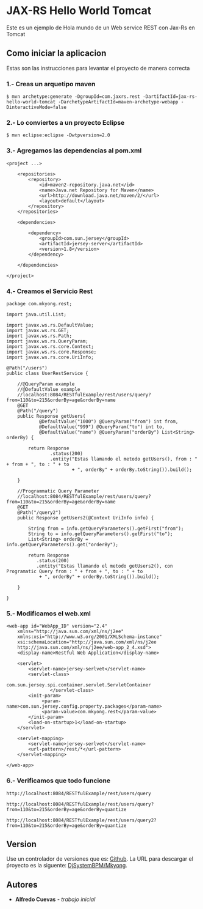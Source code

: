 # JAX-RS Hello World Tomcat

Este es un ejemplo de Hola mundo de un Web service REST con Jax-Rs en Tomcat

## Como iniciar la aplicacion

Estas son las instrucciones para levantar el proyecto de manera correcta


### 1.- Creas un arquetipo maven

```
$ mvn archetype:generate -DgroupId=com.jaxrs.rest -DartifactId=jax-rs-hello-world-tomcat -DarchetypeArtifactId=maven-archetype-webapp -DinteractiveMode=false
```

### 2.- Lo conviertes a un proyecto Eclipse

```
$ mvn eclipse:eclipse -Dwtpversion=2.0	
```

### 3.- Agregamos las dependencias al pom.xml

```
<project ...>

	<repositories>
		<repository>
			<id>maven2-repository.java.net</id>
			<name>Java.net Repository for Maven</name>
			<url>http://download.java.net/maven/2/</url>
			<layout>default</layout>
		</repository>
	</repositories>

	<dependencies>

		<dependency>
			<groupId>com.sun.jersey</groupId>
			<artifactId>jersey-server</artifactId>
			<version>1.8</version>
		</dependency>

	</dependencies>

</project>

```

### 4.- Creamos el Servicio Rest

```
package com.mkyong.rest;

import java.util.List;

import javax.ws.rs.DefaultValue;
import javax.ws.rs.GET;
import javax.ws.rs.Path;
import javax.ws.rs.QueryParam;
import javax.ws.rs.core.Context;
import javax.ws.rs.core.Response;
import javax.ws.rs.core.UriInfo;

@Path("/users")
public class UserRestService {

	//@QueryParam example
	//@DefaultValue example
	//localhost:8084/RESTfulExample/rest/users/query?from=110&to=215&orderBy=age&orderBy=name
	@GET
	@Path("/query")
	public Response getUsers(
			@DefaultValue("1000") @QueryParam("from") int from,
			@DefaultValue("999") @QueryParam("to") int to,
			@DefaultValue("name") @QueryParam("orderBy") List<String> orderBy) {

		return Response
				.status(200)
				.entity("Estas llamando el metodo getUsers(), from : " + from + ", to : " + to
						+ ", orderBy" + orderBy.toString()).build();

	}
	
	//Programmatic Query Parameter
	//localhost:8084/RESTfulExample/rest/users/query?from=110&to=215&orderBy=age&orderBy=name
	@GET
	@Path("/query2")
	public Response getUsers2(@Context UriInfo info) {

		String from = info.getQueryParameters().getFirst("from");
		String to = info.getQueryParameters().getFirst("to");
		List<String> orderBy = info.getQueryParameters().get("orderBy");

		return Response
		   .status(200)
		   .entity("Estas llamando el metodo getUsers2(), con Programatic Query from : " + from + ", to : " + to
			+ ", orderBy" + orderBy.toString()).build();

	}

}

```

### 5.- Modificamos el web.xml

```
<web-app id="WebApp_ID" version="2.4"
	xmlns="http://java.sun.com/xml/ns/j2ee"
	xmlns:xsi="http://www.w3.org/2001/XMLSchema-instance"
	xsi:schemaLocation="http://java.sun.com/xml/ns/j2ee
	http://java.sun.com/xml/ns/j2ee/web-app_2_4.xsd">
	<display-name>Restful Web Application</display-name>

	<servlet>
		<servlet-name>jersey-serlvet</servlet-name>
		<servlet-class>
                     com.sun.jersey.spi.container.servlet.ServletContainer
                </servlet-class>
		<init-param>
		     <param-name>com.sun.jersey.config.property.packages</param-name>
		     <param-value>com.mkyong.rest</param-value>
		</init-param>
		<load-on-startup>1</load-on-startup>
	</servlet>

	<servlet-mapping>
		<servlet-name>jersey-serlvet</servlet-name>
		<url-pattern>/rest/*</url-pattern>
	</servlet-mapping>

</web-app>

```

### 6.- Verificamos que todo funcione

```
http://localhost:8084/RESTfulExample/rest/users/query

http://localhost:8084/RESTfulExample/rest/users/query?from=110&to=215&orderBy=age&orderBy=quantize

http://localhost:8084/RESTfulExample/rest/users/query2?from=110&to=215&orderBy=age&orderBy=quantize
```

## Version

Use un controlador de versiones que es: [Github](https://github.com). La URL para descargar el ṕroyecto es la siguente: [DjSystemBPM/Mkyong](https://github.com/DjSystemBPM/Mkyong). 

## Autores

* **Alfredo Cuevas** - *trabajo inicial*